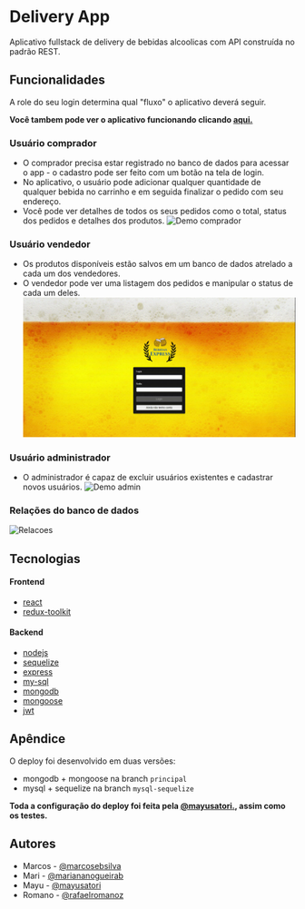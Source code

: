 
# Delivery App

Aplicativo fullstack de delivery de bebidas alcoolicas com API construída no padrão REST.


## Funcionalidades
A role do seu login determina qual "fluxo" o aplicativo deverá seguir.

**Você tambem pode ver o aplicativo funcionando clicando [aqui.](https://bebidas-express-hk.netlify.app/login)**

### Usuário comprador
- O comprador precisa estar registrado no banco de dados para acessar o app - o cadastro pode ser feito com um botão na tela de login.
- No aplicativo, o usuário pode adicionar qualquer quantidade de qualquer bebida no carrinho e em seguida finalizar o pedido com seu endereço.
- Você pode ver detalhes de todos os seus pedidos como o total, status dos pedidos e detalhes dos produtos.
![Demo comprador](assets/readme/customer_demo.gif)
### Usuário vendedor
- Os produtos disponíveis estão salvos em um banco de dados atrelado a cada um dos vendedores.
- O vendedor pode ver uma listagem dos pedidos e manipular o status de cada um deles.
![Demo comprador](assets/readme/seller_demo.gif)

### Usuário administrador
- O administrador é capaz de excluir usuários existentes e cadastrar novos usuários.
![Demo admin](assets/readme/customer_demo.gif)


### Relações do banco de dados
![Relacoes](assets/readme/eer.png)


## Tecnologias
#### Frontend
- [react](https://github.com/facebook/react/)
- [redux-toolkit](https://github.com/reduxjs/redux-toolkit)

#### Backend
- [nodejs](https://nodejs.org/en/)
- [sequelize](https://github.com/sequelize/sequelize)
- [express](https://github.com/expressjs/express)
- [my-sql](https://www.mysql.com)
- [mongodb](https://github.com/mongodb/mongo)
- [mongoose](https://github.com/Automattic/mongoose)
- [jwt](https://github.com/auth0/node-jsonwebtoken)


## Apêndice

O deploy foi desenvolvido em duas versões:
 - mongodb + mongoose na branch `principal`
 - mysql + sequelize na branch `mysql-sequelize`

**Toda a configuração do deploy foi feita pela [@mayusatori.](https://github.com/mayusatori), assim como os testes.**



## Autores

- Marcos - [@marcosebsilva](https://github.com/marcosebsilva)
- Mari - [@mariananogueirab ](https://github.com/mariananogueirab)
- Mayu - [@mayusatori](https://github.com/mayusatori)
- Romano - [@rafaelromanoz](https://github.com/rafaelromanoz)
